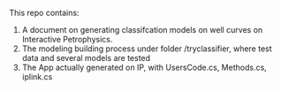 This repo contains:
1. A document on generating classifcation models on well curves on Interactive Petrophysics.
2. The modeling building process under folder /tryclassifier, where test data and several models are tested
3. The App actually generated on IP, with UsersCode.cs, Methods.cs, iplink.cs
